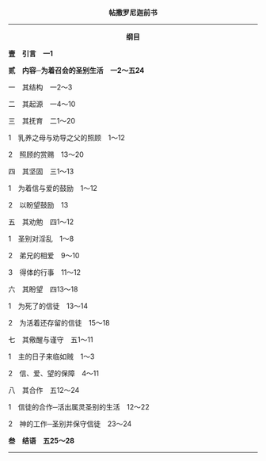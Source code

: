 <p style="text-align:center;font-weight:bold;">帖撒罗尼迦前书</p>

<hr>

<p style="text-align:center;font-weight:bold;">纲目</p>

<b>壹　引言　一1</b>

<b>贰　内容─为着召会的圣别生活　一2～五24</b>

一　其结构　一2～3

二　其起源　一4～10

三　其抚育　二1～20

1　乳养之母与劝导之父的照顾　1～12

2　照顾的赏赐　13～20

四　其坚固　三1～13

1　为着信与爱的鼓励　1～12

2　以盼望鼓励　13

五　其劝勉　四1～12

1　圣别对淫乱　1～8

2　弟兄的相爱　9～10

3　得体的行事　11～12

六　其盼望　四13～18

1　为死了的信徒　13～14

2　为活着还存留的信徒　15～18

七　其儆醒与谨守　五1～11

1　主的日子来临如贼　1～3

2　信、爱、望的保障　4～11

八　其合作　五12～24

1　信徒的合作─活出属灵圣别的生活　12～22

2　神的工作─圣别并保守信徒　23～24

<b>叁　结语　五25～28</b>

<hr>

